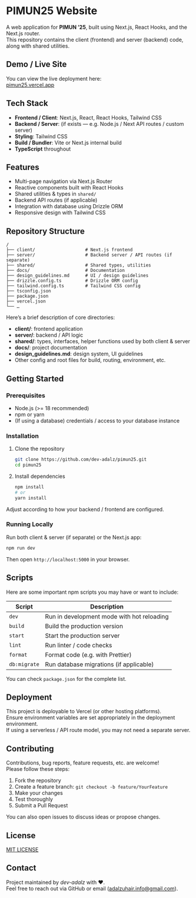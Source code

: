 
# PIMUN25 Website

A web application for **PIMUN ’25**, built using Next.js, React Hooks, and the Next.js router.  
This repository contains the client (frontend) and server (backend) code, along with shared utilities.  

## Demo / Live Site

You can view the live deployment here:  
[pimun25.vercel.app](https://pimun25.vercel.app)  

## Tech Stack

- **Frontend / Client**: Next.js, React, React Hooks, Tailwind CSS  
- **Backend / Server**: (if exists — e.g. Node.js / Next API routes / custom server)  
- **Styling**: Tailwind CSS  
- **Build / Bundler**: Vite or Next.js internal build  
- **TypeScript** throughout  

## Features

- Multi-page navigation via Next.js Router  
- Reactive components built with React Hooks  
- Shared utilities & types in `shared/`  
- Backend API routes (if applicable)  
- Integration with database using Drizzle ORM  
- Responsive design with Tailwind CSS  

## Repository Structure

```
/
├── client/                   # Next.js frontend  
├── server/                   # Backend server / API routes (if separate)  
├── shared/                   # Shared types, utilities  
├── docs/                     # Documentation  
├── design_guidelines.md      # UI / design guidelines  
├── drizzle.config.ts         # Drizzle ORM config  
├── tailwind.config.ts        # Tailwind CSS config  
├── tsconfig.json  
├── package.json  
├── vercel.json  
└── …  
```

Here’s a brief description of core directories:

- **client/**: frontend application  
- **server/**: backend / API logic  
- **shared/**: types, interfaces, helper functions used by both client & server  
- **docs/**: project documentation  
- **design_guidelines.md**: design system, UI guidelines  
- Other config and root files for build, routing, environment, etc.

## Getting Started

### Prerequisites

- Node.js (>= 18 recommended)  
- npm or yarn  
- (If using a database) credentials / access to your database instance  

### Installation

1. Clone the repository  
   ```sh
   git clone https://github.com/dev-adalz/pimun25.git
   cd pimun25
   ```

2. Install dependencies  
   ```sh
   npm install
   # or
   yarn install
   ```

Adjust according to how your backend / frontend are configured.

### Running Locally

Run both client & server (if separate) or the Next.js app:

```sh
npm run dev
```

Then open `http://localhost:5000` in your browser.

## Scripts

Here are some important npm scripts you may have or want to include:

| Script | Description |
|--------|-------------|
| `dev` | Run in development mode with hot reloading |
| `build` | Build the production version |
| `start` | Start the production server |
| `lint` | Run linter / code checks |
| `format` | Format code (e.g. with Prettier) |
| `db:migrate` | Run database migrations (if applicable) |

You can check `package.json` for the complete list.

## Deployment

This project is deployable to Vercel (or other hosting platforms).  
Ensure environment variables are set appropriately in the deployment environment.  
If using a serverless / API route model, you may not need a separate server.

## Contributing

Contributions, bug reports, feature requests, etc. are welcome!  
Please follow these steps:

1. Fork the repository  
2. Create a feature branch: `git checkout -b feature/YourFeature`  
3. Make your changes  
4. Test thoroughly  
5. Submit a Pull Request  

You can also open issues to discuss ideas or propose changes.

## License
[MIT LICENSE](https://github.com/dev-adalz/pimun25#MIT-1-ov-file)

## Contact

Project maintained by *dev-adalz* with ❤️.  
Feel free to reach out via GitHub or email (adalzuhair.info@gmail.com).
